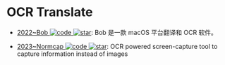 # OCR Translate

- [2022~Bob ![code](https://ng-tech.icu/assets/code.svg) ![star](https://img.shields.io/github/stars/ripperhe/Bob)](https://github.com/ripperhe/Bob): Bob 是一款 macOS 平台翻译和 OCR 软件。

- [2023~Normcap ![code](https://ng-tech.icu/assets/code.svg) ![star](https://img.shields.io/github/stars/dynobo/normcap)](https://github.com/dynobo/normcap): OCR powered screen-capture tool to capture information instead of images
